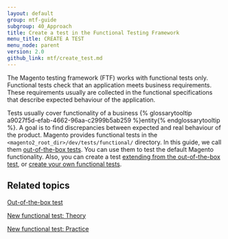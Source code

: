```yaml
---
layout: default
group: mtf-guide
subgroup: 40_Approach
title: Create a test in the Functional Testing Framework
menu_title: CREATE A TEST
menu_node: parent
version: 2.0
github_link: mtf/create_test.md
---
```


The Magento testing framework (FTF) works with functional tests only. Functional tests check that an application meets business requirements. These requirements usually are collected in the functional specifications that describe expected behaviour of the application.

Tests usually cover functionality of a business {% glossarytooltip a9027f5d-efab-4662-96aa-c2999b5ab259 %}entity{% endglossarytooltip %}. A goal is to find discrepancies between expected and real behaviour of the product.
Magento provides functional tests in the `<magento2_root_dir>/dev/tests/functional/` directory. In this guide, we call them [out-of-the-box tests][out-of-the-box test]. You can use them to test the default Magento functionality. Also, you can create a test [extending from the out-of-the-box test][], or [create your own functional tests][].

## Related topics

[Out-of-the-box test][out-of-the-box test]

[New functional test: Theory][]

[New functional test: Practice][]

<!-- LINK DEFINITIONS -->

[out-of-the-box test]: {{page.baseurl}}mtf/create_test/out-of-the-box.html
[extending from the out-of-the-box test]: {{page.baseurl}}mtf/create_test/new_test.html#extending-oob-test
[create your own functional tests]: {{page.baseurl}}mtf/create_test/new_test.html#create-test
[New functional test: Theory]: {{page.baseurl}}mtf/create_test/new_test.html
[New functional test: Practice]: {{page.baseurl}}mtf/create_test/create_new_test.html
